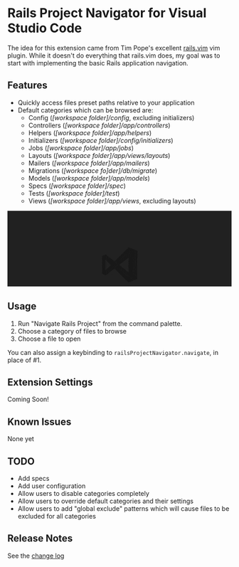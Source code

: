 # Rails Project Navigator for Visual Studio Code

The idea for this extension came from Tim Pope's excellent
[rails.vim](https://github.com/tpope/vim-rails) vim plugin. While it doesn't
do everything that rails.vim does, my goal was to start with implementing the
basic Rails application navigation.

## Features

* Quickly access files preset paths relative to your application
* Default categories which can be browsed are:
  * Config (*[workspace folder]/config*, excluding initializers)
  * Controllers (*[workspace folder]/app/controllers*)
  * Helpers (*[workspace folder]/app/helpers*)
  * Initializers (*[workspace folder]/config/initializers*)
  * Jobs (*[workspace folder]/app/jobs*)
  * Layouts (*[workspace folder]/app/views/layouts*)
  * Mailers (*[workspace folder]/app/mailers*)
  * Migrations (*[workspace fo]der]/db/migrate*)
  * Models (*[workspace folder]/app/models*)
  * Specs (*[workspace folder]/spec*)
  * Tests (*[workspace folder]/test*)
  * Views (*[workspace folder]/app/views*, excluding layouts)

![Navigating using the extension](images/navigating.gif)

## Usage

1. Run "Navigate Rails Project" from the command palette.
2. Choose a category of files to browse
3. Choose a file to open

You can also assign a keybinding to `railsProjectNavigator.navigate`, in place of #1.

## Extension Settings

Coming Soon!

## Known Issues

None yet

## TODO

* Add specs
* Add user configuration
* Allow users to disable categories completely
* Allow users to override default categories and their settings
* Allow users to add "global exclude" patterns which will cause files to be excluded for all categories

## Release Notes

See the [change log](CHANGELOG.md)
